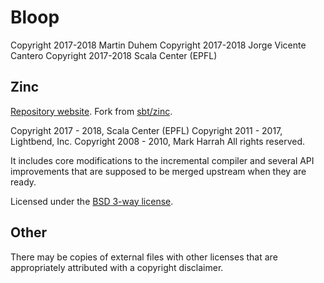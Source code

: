 # Bloop

Copyright 2017-2018 Martin Duhem
Copyright 2017-2018 Jorge Vicente Cantero
Copyright 2017-2018 Scala Center (EPFL)

## Zinc

[Repository website](https://github.com/scalacenter/zinc/). Fork from
[sbt/zinc](https://github.com/sbt/zinc).

Copyright 2017 - 2018, Scala Center (EPFL)
Copyright 2011 - 2017, Lightbend, Inc.
Copyright 2008 - 2010, Mark Harrah
All rights reserved.

It includes core modifications to the incremental compiler and several API improvements that are
supposed to be merged upstream when they are ready.

Licensed under the [BSD 3-way license](https://github.com/scalacenter/zinc/blob/scala-center/LICENSE).

## Other

There may be copies of external files with other licenses that are appropriately attributed with a
copyright disclaimer.

